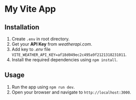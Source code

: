 # My Vite App

## Installation

1. Create `.env` in root directory.
2. Get your **API Key** from _weatherapi.com_.
3. Add key to _.env_ file `VITE_WEATHER_API_KEY=af18d049ec2c495a9f2121318231011`.
4. Install the required dependencies using `npm install`.

## Usage

1. Run the app using `npm run dev`.
2. Open your browser and navigate to `http://localhost:3000`.
